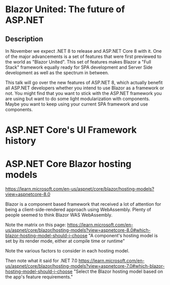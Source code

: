 # Blazor United: The future of ASP.NET
## Description
In November we expect .NET 8 to release and ASP.NET Core 8 with it. One of the major advancements is a set of features that were first previewed to the world as "Blazor United". This set of features makes Blazor a "Full Stack" framework equally ready for SPA development and Server Side development as well as the spectrum in between.

This talk will go over the new features of ASP.NET 8, which actually benefit all ASP.NET developers whether you intend to use Blazor as a framework or not. You might find that you want to stick with the ASP.NET framework you are using but want to do some light modularization with components. Maybe you want to keep using your current SPA framework and use components.

# ASP.NET Core's UI Framework history

# ASP.NET Core Blazor hosting models
https://learn.microsoft.com/en-us/aspnet/core/blazor/hosting-models?view=aspnetcore-8.0

Blazor is a component based framework that received a lot of attention for being a client-side-rendered approach using WebAssembly.  Plenty of people seemed to think Blazor WAS WebAssembly.

Note the matrix on this page:
https://learn.microsoft.com/en-us/aspnet/core/blazor/hosting-models?view=aspnetcore-8.0#which-blazor-hosting-model-should-i-choose
"A component's hosting model is set by its render mode, either at compile time or runtime"

Note the various factors to consider in each hosting model.

Then note what it said for .NET 7.0
https://learn.microsoft.com/en-us/aspnet/core/blazor/hosting-models?view=aspnetcore-7.0#which-blazor-hosting-model-should-i-choose
"Select the Blazor hosting model based on the app's feature requirements."

